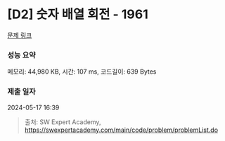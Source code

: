 # [D2] 숫자 배열 회전 - 1961 

[문제 링크](https://swexpertacademy.com/main/code/problem/problemDetail.do?contestProbId=AV5Pq-OKAVYDFAUq) 

### 성능 요약

메모리: 44,980 KB, 시간: 107 ms, 코드길이: 639 Bytes

### 제출 일자

2024-05-17 16:39



> 출처: SW Expert Academy, https://swexpertacademy.com/main/code/problem/problemList.do